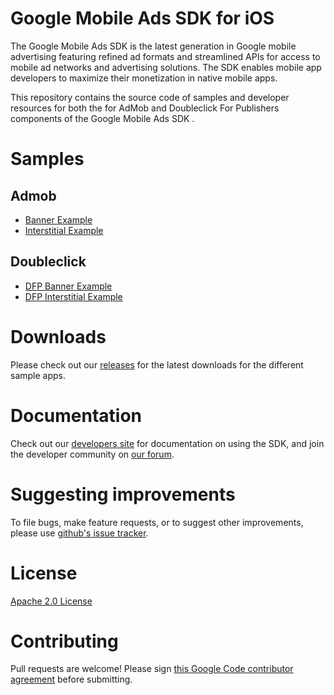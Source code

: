 Google Mobile Ads SDK for iOS
=============================
The Google Mobile Ads SDK is the latest generation in Google mobile advertising featuring refined ad formats and streamlined APIs for access to mobile ad networks and advertising solutions. The SDK enables mobile app developers to maximize their monetization in native mobile apps.

This repository contains the source code of samples and developer resources for both the for AdMob and Doubleclick For Publishers components of the Google Mobile Ads SDK .


Samples
=======
Admob
-----
* [Banner Example](https://github.com/googleads/googleads-mobile-ios-examples/tree/master/admob/BannerExample)
* [Interstitial Example](https://github.com/googleads/googleads-mobile-ios-examples/tree/master/admob/InterstitialExample)

Doubleclick
-----------
* [DFP Banner Example](https://github.com/googleads/googleads-mobile-ios-examples/tree/master/doubleclick)
* [DFP Interstitial Example](https://github.com/googleads/googleads-mobile-ios-examples/tree/master/doubleclick/DFPInterstitialExample)

Downloads
=========
Please check out our [releases](https://github.com/googleads/googleads-mobile-ios-examples/releases) for the latest downloads for the different sample apps.

Documentation
==============
Check out our [developers site](https://developers.google.com/mobile-ads-sdk/) for documentation on using the SDK, and join the developer community on [our forum](https://groups.google.com/forum/#!forum/google-admob-ads-sdk).

Suggesting improvements
=======================
To file bugs, make feature requests, or to suggest other improvements, please use [github's issue tracker](https://github.com/googleads/googleads-mobile-ios-examples/issues).

License
=======
[Apache 2.0 License](http://www.apache.org/licenses/LICENSE-2.0.html)

Contributing
============
Pull requests are welcome! Please sign [this Google Code contributor agreement](https://developers.google.com/open-source/cla/individual?csw=1) before submitting.
